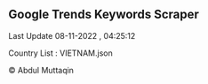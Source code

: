 

## Google Trends Keywords Scraper 
 
Last Update 08-11-2022 , 04:25:12

Country List :
VIETNAM.json



© Abdul Muttaqin 
